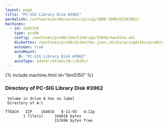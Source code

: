 ```yaml
---
layout: page
title: "PC-SIG Library Disk #3962"
permalink: /software/pcx86/sw/misc/pcsig/3000-3999/DISK3962/
machines:
  - id: ibm5150
    type: pcx86
    config: /machines/pcx86/ibm/5150/cga/256kb/machine.xml
    diskettes: /machines/pcx86/diskettes.json,/disks/pcsigdisks/pcx86/diskettes.json
    autoGen: true
    autoMount:
      B: "PC-SIG Library Disk #3962"
    autoType: $date\r$time\rB:\rDIR\r
---
```


{% include machine.html id="ibm5150" %}

### Directory of PC-SIG Library Disk #3962

     Volume in drive A has no label
     Directory of A:\

    TTEACH   ZIP    164016   8-11-93   4:12p
            1 file(s)     164016 bytes
                          157696 bytes free
